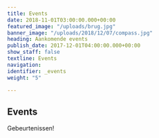 ```yaml
---
title: Events
date: 2018-11-01T03:00:00.000+00:00
featured_image: "/uploads/brug.jpg"
banner_image: "/uploads/2018/12/07/compass.jpg"
heading: Aankomende events
publish_date: 2017-12-01T04:00:00.000+00:00
show_staff: false
textline: Events
navigation: 
identifier: _events
weight: "5"

---
```

## Events

Gebeurtenissen!


